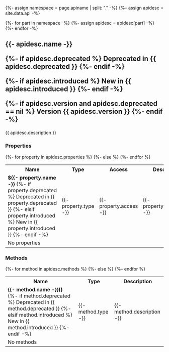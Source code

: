 {%- assign namespace = page.apiname | split: "." -%}
{%- assign apidesc = site.data.api -%}

{%- for part in namespace -%}
{%- assign apidesc = apidesc[part] -%}
{%- endfor -%}

<h2>
    {{- apidesc.name -}}

{%- if apidesc.deprecated %}
    <span class="label label-red">Deprecated in {{ apidesc.deprecated }}</span>
{%- endif -%}

{%- if apidesc.introduced %}
    <span class="label label-purple">New in {{ apidesc.introduced }}</span>
{%- endif -%}

{%- if apidesc.version and apidesc.deprecated == nil %}
    <span class="label label-green">Version {{ apidesc.version }}</span>
{%- endif -%}
</h2>
<p>{{ apidesc.description }}</p>

<h3>Properties</h3>
<table>
    <tr>
        <th>Name</th>
        <th>Type</th>
        <th>Access</th>
        <th>Description</th>
    </tr>
{%- for property in apidesc.properties %}
    <tr>
        <td>
            <strong>${{- property.name -}}</strong>
{%- if property.deprecated %}
            <span class="label label-red">Deprecated in {{ property.deprecated }}</span>
{%- elsif property.introduced %}
            <span class="label label-purple">New in {{ property.introduced }}</span>
{%- endif -%}
        </td>
        <td>{{- property.type -}}</td>
        <td>{{- property.access -}}</td>
        <td>{{- property.description -}}</td>
    </tr>
{%- else %}
    <tr>
        <td>No properties</td>
    </tr>
{%- endfor %}
</table>

<h3>Methods</h3>
<table>
    <tr>
        <th>Name</th>
        <th>Type</th>
        <th>Description</th>
    </tr>
{%- for method in apidesc.methods %}
    <tr>
        <td>
            <strong>{{- method.name -}}()</strong>
{%- if method.deprecated %}
            <span class="label label-red">Deprecated in {{ method.deprecated }}</span>
{%- elsif method.introduced %}
            <span class="label label-purple">New in {{ method.introduced }}</span>
{%- endif -%}
        </td>
        <td>{{- method.type -}}</td>
        <td>{{- method.description -}}</td>
    </tr>
{%- else %}
    <tr>
        <td>No methods</td>
    </tr>
{%- endfor %}
</table>

